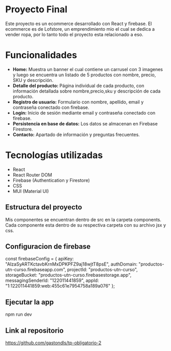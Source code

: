 # Proyecto Final

Este proyecto es un ecommerce desarrollado con React y firebase. El ecommerce es de Lofstore, un emprendimiento mio el cual se dedica a vender ropa, por lo tanto todo el proyecto esta relacionado a eso.

# Funcionalidades

- **Home:** Muestra un banner el cual contiene un carrusel con 3 imagenes y luego se encuentra un listado de 5 productos con nombre, precio, SKU y descripción.
- **Detalle del producto:** Página individual de cada producto, con información detallada sobre nombre,precio,sku y descripción de cada producto.
- **Registro de usuario:** Formulario con nombre, apellido, email y contraseña conectado con firebase.
- **Login:** Inicio de sesión mediante email y contraseña conectado con firebase.
- **Persistencia en base de datos:** Los datos se almacenan en Firebase Firestore.
- **Contacto:** Apartado de información y preguntas frecuentes.

# Tecnologías utilizadas

- React
- React Router DOM
- Firebase (Authentication y Firestore)
- CSS
- MUI (Material UI)

## Estructura del proyecto
Mis componentes se encuentran dentro de src en la carpeta components. Cada componente esta dentro de su respectiva carpeta con su archivo jsx y css.

## Configuracion de firebase
const firebaseConfig = {
  apiKey: "AIzaSyARTKctavbKrnMxDPKPFZ9aj18wjtT8psE",
  authDomain: "productos-utn-curso.firebaseapp.com",
  projectId: "productos-utn-curso",
  storageBucket: "productos-utn-curso.firebasestorage.app",
  messagingSenderId: "122011441859",
  appId: "1:122011441859:web:455c61e7954758a189a076"
};

## Ejecutar la app
npm run dev

## Link al repositorio
https://github.com/gastondls/tp-obligatorio-2



